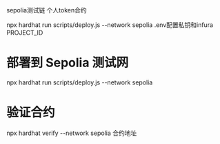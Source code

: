 sepolia测试链 个人token合约

npx hardhat run scripts/deploy.js --network sepolia
.env配置私钥和infura PROJECT_ID

# 部署到 Sepolia 测试网
npx hardhat run scripts/deploy.js --network sepolia

# 验证合约
npx hardhat verify --network sepolia 合约地址